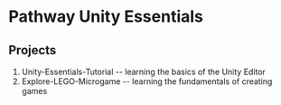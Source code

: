 # Pathway Unity Essentials

## Projects

1. Unity-Essentials-Tutorial -- learning the basics of the Unity Editor
2. Explore-LEGO-Microgame -- learning the fundamentals of creating games
